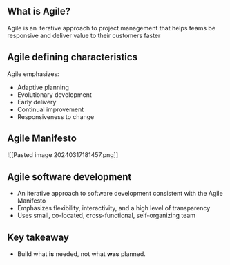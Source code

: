 ## What is Agile?
Agile is an iterative approach to project management that helps teams be responsive and deliver value to their customers faster

## Agile defining characteristics
Agile emphasizes:
- Adaptive planning
- Evolutionary development
- Early delivery
- Continual improvement
- Responsiveness to change

## Agile Manifesto

![[Pasted image 20240317181457.png]]


## Agile software development
- An iterative approach to software development consistent with the Agile Manifesto
- Emphasizes flexibility, interactivity, and a high level of transparency
- Uses small, co-located, cross-functional, self-organizing team

## Key takeaway
- Build what **is** needed, not what **was** planned.

